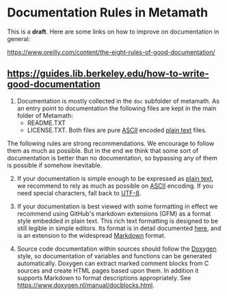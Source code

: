 # Documentation Rules in Metamath

This is a **draft**.  Here are some links on how to improve on documentation in general:

https://www.oreilly.com/content/the-eight-rules-of-good-documentation/

https://guides.lib.berkeley.edu/how-to-write-good-documentation
---

1. Documentation is mostly collected in the ``doc`` subfolder of metamath.  As an entry point to
    documentation the following files are kept in the main folder of Metamath:
    - README.TXT
    - LICENSE.TXT.
    Both files are pure [ASCII](https://en.wikipedia.org/wiki/ASCII) encoded [plain text](https://en.wikipedia.org/wiki/Plain_text) files.
    
The following rules are strong recommendations.  We encourage to follow them as much as possible.  But
in the end we think that some sort of documentation is better than no documentation, so bypassing
any of them is possible if somehow inevitable.
    
2. If your documentation is simple enough to be expressed as
    [plain text](https://en.wikipedia.org/wiki/Plain_text), we recommend to rely as much as possible on [ASCII](https://en.wikipedia.org/wiki/ASCII) encoding.  If you need special characters, fall back to
    [UTF-8](https://en.wikipedia.org/wiki/UTF-8).

3. If your documentation is best viewed with some formatting in effect we recommend using GitHub's
    markdown extensions (GFM) as a format style embedded in plain text.  This rich text formatting is designed to be still legible in simple editors.  Its format is in detail documented [here](https://github.github.com/gfm), and is an extension to the widespread [Markdown](https://commonmark.org/help/) format.
    
4. Source code documentation within sources should follow the
    [Doxygen](https://www.doxygen.nl/index.html) style, so documentation of variables and functions can be generated automatically.  Doxygen can extract marked comment blocks from C sources and create HTML pages based upon them.  In addition it supports Markdown to format descriptions appropriately.  See https://www.doxygen.nl/manual/docblocks.html.
